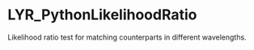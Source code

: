 # LYR_PythonLikelihoodRatio
Likelihood ratio test for matching counterparts in different wavelengths.
